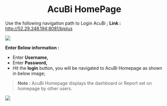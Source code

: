 
 <center><h1>AcuBi HomePage</h1></center>

 Use the following navigation path to Login AcuBi ;
**Link :** http://52.29.248.194:8081/biplus


![
](https://raw.githubusercontent.com/sv18042016/fp1/master/images/biplus_login.png)

**Enter Below information :**

-  Enter  **Username,**  
- Enter **Password,**  
- Hit the   **login** button, you will be navigated to AcuBi Homepage as shown in below image;

> **Note :** AcuBi Homepage displays the dashboard or Report set on homepage by other users.

![
](https://raw.githubusercontent.com/sv18042016/fp1/7b586036bd846df4b3dd83616f332177ee6f7dde/images/homepage.png)
<!--stackedit_data:
eyJoaXN0b3J5IjpbOTE4MjEzMTc2XX0=
-->